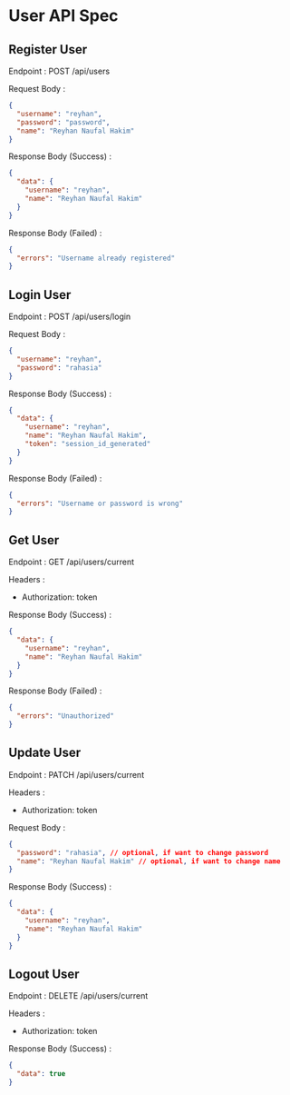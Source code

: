 # User API Spec

## Register User

Endpoint : POST /api/users

Request Body :

```json
{
  "username": "reyhan",
  "password": "password",
  "name": "Reyhan Naufal Hakim"
}
```

Response Body (Success) :

```json
{
  "data": {
    "username": "reyhan",
    "name": "Reyhan Naufal Hakim"
  }
}
```

Response Body (Failed) :

```json
{
  "errors": "Username already registered"
}
```

## Login User

Endpoint : POST /api/users/login

Request Body :

```json
{
  "username": "reyhan",
  "password": "rahasia"
}
```

Response Body (Success) :

```json
{
  "data": {
    "username": "reyhan",
    "name": "Reyhan Naufal Hakim",
    "token": "session_id_generated"
  }
}
```

Response Body (Failed) :

```json
{
  "errors": "Username or password is wrong"
}
```

## Get User

Endpoint : GET /api/users/current

Headers :

- Authorization: token

Response Body (Success) :

```json
{
  "data": {
    "username": "reyhan",
    "name": "Reyhan Naufal Hakim"
  }
}
```

Response Body (Failed) :

```json
{
  "errors": "Unauthorized"
}
```

## Update User

Endpoint : PATCH /api/users/current

Headers :

- Authorization: token

Request Body :

```json
{
  "password": "rahasia", // optional, if want to change password
  "name": "Reyhan Naufal Hakim" // optional, if want to change name
}
```

Response Body (Success) :

```json
{
  "data": {
    "username": "reyhan",
    "name": "Reyhan Naufal Hakim"
  }
}
```

## Logout User

Endpoint : DELETE /api/users/current

Headers :

- Authorization: token

Response Body (Success) :

```json
{
  "data": true
}
```
